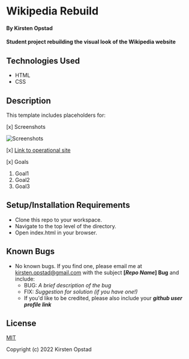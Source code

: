 # Wikipedia Rebuild

#### By Kirsten Opstad

#### Student project rebuilding the visual look of the Wikipedia website

## Technologies Used

* HTML
* CSS

## Description

This template includes placeholders for:

[x] Screenshots

![Screenshots](https://external-content.duckduckgo.com/iu/?u=https%3A%2F%2Ftse1.mm.bing.net%2Fth%3Fid%3DOIP.03bZmDGXaBhBYyxxp3Ls3gHaEA%26pid%3DApi&f=1&ipt=e980d57210242747a51c41421e1f09a6de3b1fdaeaadd297496787bb64e80c88&ipo=images)

[x] [Link to operational site](http://www.epicodus.com)

[x] Goals
1. Goal1
2. Goal2
3. Goal3

## Setup/Installation Requirements

* Clone this repo to your workspace.
* Navigate to the top level of the directory.
* Open index.html in your browser.

## Known Bugs

* No known bugs. If you find one, please email me at kirsten.opstad@gmail.com with the subject **[_Repo Name_] Bug** and include:
  * BUG: _A brief description of the bug_
  * FIX: _Suggestion for solution (if you have one!)_
  * If you'd like to be credited, please also include your **_github user profile link_**

## License

[MIT](https://choosealicense.com/licenses/mit/)

Copyright (c) 2022 Kirsten Opstad